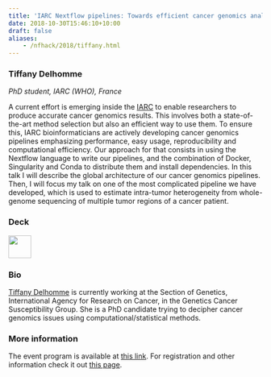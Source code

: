 ```yaml
---
title: 'IARC Nextflow pipelines: Towards efficient cancer genomics analyses'
date: 2018-10-30T15:46:10+10:00
draft: false
aliases:
    - /nfhack/2018/tiffany.html
---
```


### Tiffany Delhomme
*PhD student, IARC (WHO), France* 

A current effort is emerging inside the [IARC](https://www.iarc.fr/) to enable researchers to produce accurate cancer genomics results. This involves both a state-of-the-art method selection but also an efficient way to use them. To ensure this, IARC bioinformaticians are actively developing cancer genomics pipelines emphasizing performance, easy usage, reproducibility and computational efficiency. Our approach for that consists in using the Nextflow language to write our pipelines, and the combination of Docker, Singularity and Conda to distribute them and install dependencies. In this talk I will describe the global architecture of our cancer genomics pipelines. Then, I will focus my talk on one of the most complicated pipeline we have developed, which is used to estimate intra-tumor heterogeneity from whole-genome sequencing of multiple tumor regions of a cancer patient.

### Deck

<a href='/misc/nfhack18/tiffany.pdf'><img src='/img/deck.png' width='45pt' /></a>


### Bio 

[Tiffany Delhomme](https://www.researchgate.net/profile/Tiffany_Delhomme2) is currently working at the Section of Genetics, International Agency for Research on Cancer, in the Genetics Cancer Susceptibility Group. She is a PhD candidate trying to decipher cancer genomics issues using computational/statistical methods.

### More information 

The event program is available at [this link](https://github.com/nextflow-io/nf-hack18/blob/master/schedule.md). For registration and other information check it out [this page](http://www.crg.eu/en/event/coursescrg-nextflow-reproducible-silico-genomics-0).